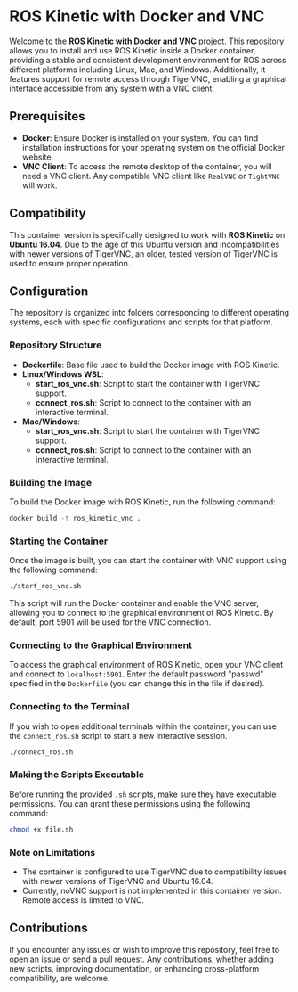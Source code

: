 
# ROS Kinetic with Docker and VNC

Welcome to the **ROS Kinetic with Docker and VNC** project. This repository allows you to install and use ROS Kinetic inside a Docker container, providing a stable and consistent development environment for ROS across different platforms including Linux, Mac, and Windows. Additionally, it features support for remote access through TigerVNC, enabling a graphical interface accessible from any system with a VNC client.

## Prerequisites
- **Docker**: Ensure Docker is installed on your system. You can find installation instructions for your operating system on the official Docker website.
- **VNC Client**: To access the remote desktop of the container, you will need a VNC client. Any compatible VNC client like `RealVNC` or `TightVNC` will work.

## Compatibility
This container version is specifically designed to work with **ROS Kinetic** on **Ubuntu 16.04**. Due to the age of this Ubuntu version and incompatibilities with newer versions of TigerVNC, an older, tested version of TigerVNC is used to ensure proper operation.

## Configuration
The repository is organized into folders corresponding to different operating systems, each with specific configurations and scripts for that platform.

### Repository Structure
- **Dockerfile**: Base file used to build the Docker image with ROS Kinetic.
- **Linux/Windows WSL**:
  - **start_ros_vnc.sh**: Script to start the container with TigerVNC support.
  - **connect_ros.sh**: Script to connect to the container with an interactive terminal.
- **Mac/Windows**:
  - **start_ros_vnc.sh**: Script to start the container with TigerVNC support.
  - **connect_ros.sh**: Script to connect to the container with an interactive terminal.

### Building the Image
To build the Docker image with ROS Kinetic, run the following command:

```bash
docker build -t ros_kinetic_vnc .
```

### Starting the Container
Once the image is built, you can start the container with VNC support using the following command:

```bash
./start_ros_vnc.sh
```

This script will run the Docker container and enable the VNC server, allowing you to connect to the graphical environment of ROS Kinetic. By default, port 5901 will be used for the VNC connection.

### Connecting to the Graphical Environment
To access the graphical environment of ROS Kinetic, open your VNC client and connect to `localhost:5901`. Enter the default password "passwd" specified in the `Dockerfile` (you can change this in the file if desired).

### Connecting to the Terminal
If you wish to open additional terminals within the container, you can use the `connect_ros.sh` script to start a new interactive session.

```bash
./connect_ros.sh
```

### Making the Scripts Executable
Before running the provided `.sh` scripts, make sure they have executable permissions. You can grant these permissions using the following command:

```bash
chmod +x file.sh
```

### Note on Limitations
- The container is configured to use TigerVNC due to compatibility issues with newer versions of TigerVNC and Ubuntu 16.04.
- Currently, noVNC support is not implemented in this container version. Remote access is limited to VNC.

## Contributions
If you encounter any issues or wish to improve this repository, feel free to open an issue or send a pull request. Any contributions, whether adding new scripts, improving documentation, or enhancing cross-platform compatibility, are welcome.
